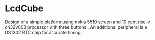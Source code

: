 # LcdCube
Design of a simple platform using nokia 5510 screen and 10 cent risc-v ch32v003 processor with three buttons . An additional peripheral is a DS1302 RTC chip for accurate timing.  
